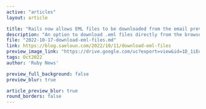 ```yaml
---
active: "articles"
layout: article

title: "Rails now allows EML files to be downloaded from the email preview"
description: "An option to download .eml files directly from the browser when using the email preview feature will now be available in Rails 7.0."
file: "2022-10-17-download-eml-files.md"
link: https://blog.saeloun.com/2022/10/11/download-eml-files 
preview_image_link: "https://drive.google.com/uc?export=view&id=1D_1iEqNvcG2dBPZenwaNXM25NYzJo5BA"
tags: Oct2022
author: 'Ruby News'

preview_full_background: false
preview_blur: true

article_preview_blur: true
round_borders: false
---
```

